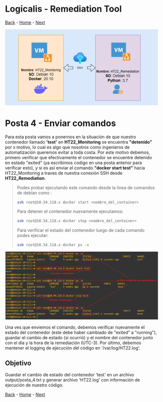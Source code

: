 # Logicalis - Remediation Tool

[Back](P3.md) - [Home](../README.md) - [Next](P5.md)

<p align="center">
  <img src="Infra.png" alt="Infraestructura Hackathon"/>
</p>

# Posta 4 - Enviar comandos

Para esta posta vamos a ponernos en la situación de que nuestro contenedor llamado **'test'** en **HT22_Monitoring** se encuentra **"detenido"** por x motivo, lo cual es algo que nosotros como ingenieros de automatización queremos evitar a toda costa. Por este motivo debemos, primero verificar que efectivamente el contenedor se encuentre detenido en estado "exited" (ya escribimos codigo en una posta anterior para verificar esto), y si es así enviar el comando **"docker start test"** hacia HT22_Monitoring a traves de nuestra conexión SSH desde **HT22_Remediation**.

> Podes probar ejecutando este comando desde la linea de comandos de debian como :
> ~~~bash
> ssh root@10.54.118.x docker start <nombre_del_container>
> ~~~
>
> Para detener el contenedor nuevamente ejecutamos:
> ~~~bash
> ssh root@10.54.118.x docker stop <nombre_del_container>
> ~~~ 
>
>Para verificar el estado del contenedor luego de cada comando podes ejecutar:
> ~~~bash
> ssh root@10.54.118.x docker ps -a
> ~~~ 
<p align="center">
  <img src="Verifi_completa.png" alt="Verificacion de contenedor"/>
</p>

Una ves que enviemos el comando, debemos verificar nuevamente el estado del contenedor (este debe haber cambiado de "exited" a "running"), guardar el cambio de estado (si ocurrió) y el nombre del contenedor junto con el día y la hora de la remediación (UTC-3). Por último, debemos mantener el logging de ejecución del código en '/var/log/HT22.log'.

## Objetivo
Guardar el cambio de estado del contenedor 'test' en un archivo output/posta_4.txt y generar archivo 'HT22.log' con información de ejecución de nuestro código.


[Back](P3.md) - [Home](../README.md) - [Next](P5.md)
